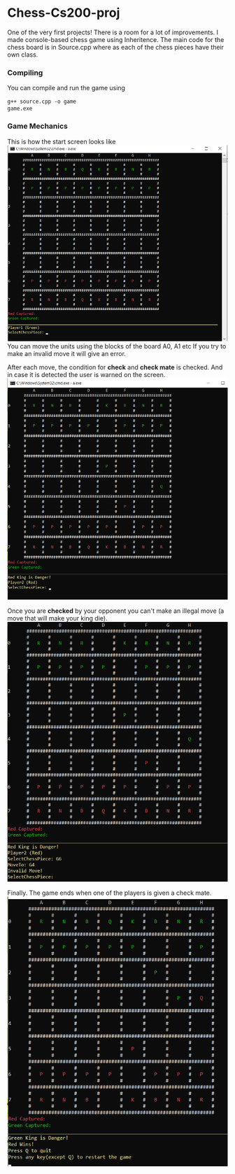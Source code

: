 # Chess-Cs200-proj
One of the very first projects! There is a room for a lot of improvements.
I made console-based chess game using Inheritence. The main code for the chess board is in Source.cpp where as each of the chess pieces have their own class.

### Compiling
You can compile and run the game using

```
g++ source.cpp -o game  
game.exe
```

### Game Mechanics
This is how the start screen looks like
![Start](/Imgs/StartScreen.png)
You can move the units using the blocks of the board A0, A1 etc
If you try to make an invalid move it will give an error.

After each move, the condition for **check** and **check mate** is checked. And in case it is detected the user is warned on the screen.
![Start](/Imgs/Check.png)


Once you are **checked** by your opponent you can't make an illegal move (a move that will make your king die).
![Start](/Imgs/InvalidCheck.png)

Finally. The game ends when one of the players is given a check mate.
![Start](/Imgs/CheckMate.png)
